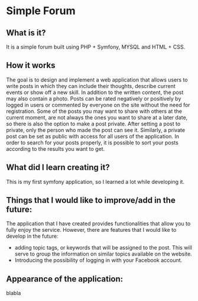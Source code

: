 # Simple Forum

## What is it?

It is a simple forum built using PHP + Symfony, MYSQL and HTML + CSS.

## How it works

The goal is to design and implement a web application that allows users to write posts in which they can include their thoughts, describe current events or show off a new skill. In addition to the written content, the post may also contain a photo.
Posts can be rated negatively or positively by logged in users or commented by everyone on the site without the need for registration. Some of the posts you may want to share with others at the current moment, are not always the ones you want to share at a later date, so there is also the option to make a post private. After setting a post to private, only the person who made the post can see it. Similarly, a private post can be set as public with access for all users of the application.
In order to search for your posts properly, it is possible to sort your posts according to the results you want to get.


## What did I learn creating it?

This is my first symfony application, so I learned a lot while developing it.


## Things that I would like to improve/add in the future:

The application that I have created provides functionalities that allow you to fully enjoy the service. However, there are features that I would like to develop in the future:
- adding topic tags, or keywords that will be assigned to the post. This will serve to group the information on similar topics available on the website.
- Introducing the possibility of logging in with your Facebook account.




## Appearance of the application:

blabla
